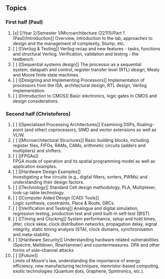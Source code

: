 ## Topics
### First half (Paul)
1.  [x] [[Year 2/Semester 1/Microarchitecture (22111)/Part 1 (Paul)/Introduction]]
	Overview, introduction to the lab, approaches to design and the management of complexity, Stump, etc.
2.  [ ] [[Verilog & Testing]]
    Verilog recap and new features - tasks, functions and structural Verilog. Verification, validation and testing - the testbench.
3.  [ ] [[Sequential systems design]]
    The processor as a sequential system, datapath and control, register transfer level (RTL) design, Mealy and Moore finite state machines.
4.  [ ] [[Designing and Implementing Processors]]
    Implementation of processors from the ISA, architectural design, RTL design, Verilog implementation.
5.  [ ] [[Introduction to CMOS]]
    Basic electronics, logic gates in CMOS and design considerations.

### Second half (Christoforos)
1.  [ ] [[Specialised Processing Architectures]]
    Examining DSPs, floating-point (and other) coprocessors, SIMD and vector extensions as well as VLIW.
2.  [ ] [[Microarchitectural Structures]]
    Basic building blocks, including register files, FIFOs, RAMs, CAMs, arithmetic circuits (adders and multipliers) and shifters.
3.  [ ] [[FPGAs]]   
    FPGA mode of operation and its spatial programming model as well as application examples.
4.  [ ] [[Hardware Design Examples]]  
    Investigating a few circuits (e.g., digital filters, sorters, PWMs) and understanding their design factors.
5.  [ ] [[Technology]]
    Standard Cell design methodology, PLA, Multiplexer, look-up table technology.
6.  [ ] [[Computer Aided Design (CAD) Tools]]   
    Logic synthesis, constraints, Place & Route, DRCs.
7.  [ ] [[Verification and Testing]]
    Analogue and digital simulation, regression testing, production test and yield built-in self-test (BIST).
8.  [ ] [[Timing and Clocking]]
    System performance, setup and hold times, jitter, clock skew, clock distribution networks, propagation delay, signal integrity, static timing analysis (STA), clock domains, synchronisation and meta-stability.
9.  [ ] [[Hardware Security]]
    Understanding hardware related vulnerabilities (Spectre, Meltdown, RowHammer) and countermeasures. DPA and other forms of side-channel attacks 
10.  [ ] [[Future]]   
    Limits of Moore's law, understanding the importance of energy efficiency, new manufacturing techniques, memristor-based computing, exotic technologies (Quantum dots, Graphene, Spintronics, etc.).